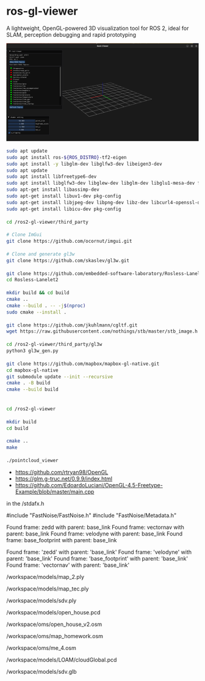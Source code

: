 # ros-gl-viewer

A lightweight, OpenGL-powered 3D visualization tool for ROS 2, ideal for SLAM, perception debugging and rapid prototyping

![gl Screenshot](https://github.com/armando-genis/ros2-gl-viewer/blob/main/img/img2.png)

```bash
sudo apt update
sudo apt install ros-${ROS_DISTRO}-tf2-eigen
sudo apt install -y libglm-dev libglfw3-dev libeigen3-dev
sudo apt update
sudo apt install libfreetype6-dev
sudo apt install libglfw3-dev libglew-dev libglm-dev libglu1-mesa-dev freeglut3-dev
sudo apt-get install libassimp-dev
sudo apt-get install libuv1-dev pkg-config
sudo apt-get install libjpeg-dev libpng-dev libz-dev libcurl4-openssl-dev
sudo apt-get install libicu-dev pkg-config

cd /ros2-gl-viewer/third_party

# Clone ImGui
git clone https://github.com/ocornut/imgui.git

# Clone and generate gl3w
git clone https://github.com/skaslev/gl3w.git

git clone https://github.com/embedded-software-laboratory/Rosless-Lanelet2.git
cd Rosless-Lanelet2

mkdir build && cd build
cmake ..
cmake --build . -- -j$(nproc)
sudo cmake --install .

git clone https://github.com/jkuhlmann/cgltf.git
wget https://raw.githubusercontent.com/nothings/stb/master/stb_image.h

cd /ros2-gl-viewer/third_party/gl3w
python3 gl3w_gen.py

git clone https://github.com/mapbox/mapbox-gl-native.git
cd mapbox-gl-native
git submodule update --init --recursive
cmake . -B build
cmake --build build


cd /ros2-gl-viewer

mkdir build
cd build

cmake ..
make

./pointcloud_viewer

```

- https://github.com/rtryan98/OpenGL
- https://glm.g-truc.net/0.9.9/index.html
- https://github.com/EdoardoLuciani/OpenGL-4.5-Freetype-Example/blob/master/main.cpp

in the /stdafx.h

#include "FastNoise/FastNoise.h"
#include "FastNoise/Metadata.h"

Found frame: zedd with parent: base_link
Found frame: vectornav with parent: base_link
Found frame: velodyne with parent: base_link
Found frame: base_footprint with parent: base_link

Found frame: 'zedd' with parent: 'base_link'
Found frame: 'velodyne' with parent: 'base_link'
Found frame: 'base_footprint' with parent: 'base_link'
Found frame: 'vectornav' with parent: 'base_link'

/workspace/models/map_2.ply

/workspace/models/map_tec.ply

/workspace/models/sdv.ply

/workspace/models/open_house.pcd

/workspace/oms/open_house_v2.osm

/workspace/oms/map_homework.osm

/workspace/oms/me_4.osm

/workspace/models/LOAM/cloudGlobal.pcd

/workspace/models/sdv.glb
